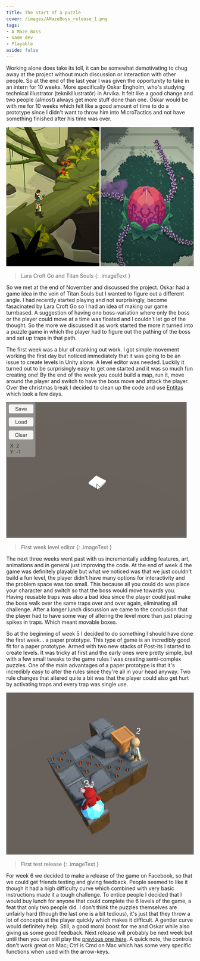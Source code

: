 ```yaml
---
title: The start of a puzzle
cover: /images/AMazeBoss_release_1.png
tags:
- A Maze Boss
- Game dev
- Playable
aside: false
---
```


Working alone does take its toll, it can be somewhat demotivating to chug away at the project without much discussion or interaction with other people. So at the end of the last year I was given the opportunity to take in an intern for 10 weeks. More specifically Oskar Engholm, who's studying technical illustrator (teknikillustratör) in Arvika. It felt like a good change and two people (almost) always get more stuff done than one. Oskar would be with me for 10 weeks which felt like a good amount of time to do a prototype since I didn't want to throw him into MicroTactics and not have something finished after his time was over.

[![image](/images/lara_croft_go_titan_souls.png)](/images/lara_croft_go_titan_souls.png)

> Lara Croft Go and Titan Souls
{: .imageText }

So we met at the end of November and discussed the project. Oskar had a game idea in the vein of Titan Souls but I wanted to figure out a different angle. I had recently started playing and not surprisingly, become fasacinated by Lara Croft Go so I had an idea of making our game turnbased. A suggestion of having one boss-variation where only the boss or the player could move at a time was floated and I couldn't let go of the thought. So the more we discussed it as work started the more it turned into a puzzle game in which the player had to figure out the pathing of the boss and set up traps in that path.

The first week was a blur of cranking out work. I got simple movement working the first day but noticed immediately that it was going to be an issue to create levels in Unity alone. A level editor was needed. Luckily it turned out to be surprisingly easy to get one started and it was so much fun creating one! By the end of the week you could build a map, run it, move around the player and switch to have the boss move and attack the player. Over the christmas break I decided to clean up the code and use [Entitas](https://github.com/sschmid/Entitas-CSharp) which took a few days.

[![image](/images/AMazeBoss_level_editor.gif)](/images/AMazeBoss_level_editor.gif)

> First week level editor
{: .imageText }

The next three weeks went past with us incrementally adding features, art, animations and in general just improving the code. At the end of week 4 the game was definitely playable but what we noticed was that we just couldn't build a fun level, the player didn't have many options for interactivity and the problem space was too small. This because all you could do was place your character and switch so that the boss would move towards you. Having reusable traps was also a bad idea since the player could just make the boss walk over the same traps over and over again, eliminating all challenge. After a longer lunch discussion we came to the conclusion that the player had to have some way of altering the level more than just placing spikes in traps. Which meant movable boxes.

So at the beginning of week 5 I decided to do something I should have done the first week... a paper prototype. This type of game is an incredibly good fit for a paper prototype. Armed with two new stacks of Post-its I started to create levels. It was tricky at first and the early ones were pretty simple, but with a few small tweaks to the game rules I was creating semi-complex puzzles. One of the main advantages of a paper prototype is that it's incredibly easy to alter the rules since they're all in your head anyway. Two rule changes that altered quite a bit was that the player could also get hurt by activating traps and every trap was single use.

[![image](/images/AMazeBoss_release_1.png)](https://dl.dropboxusercontent.com/u/107494599/AMazeBoss/BuildWeb/index.html)

> First test release
{: .imageText }

For week 6 we decided to make a release of the game on Facebook, so that we could get friends testing and giving feedback. People seemed to like it though it had a high difficulty curve which combined with very basic instructions made it a tough challenge. To entice people I decided that I would buy lunch for anyone that could complete the 6 levels of the game, a feat that only two people did. I don't think the puzzles themselves are unfairly hard (though the last one is a bit tedious), it's just that they throw a lot of concepts at the player quickly which makes it difficult. A gentler curve would definitely help. Still, a good moral boost for me and Oskar while also giving us some good feedback. Next release will probably be next week but until then you can still play the [previous one here](https://dl.dropboxusercontent.com/u/107494599/AMazeBoss/BuildWeb/index.html). A quick note, the controls don't work great on Mac; Ctrl is Cmd on Mac which has some very specific functions when used with the arrow-keys.